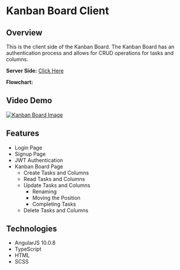 # Kanban Board Client

## Overview

This is the client side of the Kanban Board. The Kanban Board has an
authentication process and allows for CRUD operations for tasks and columns.

**Server Side:** [Click Here](https://github.com/Dandoko/kanban_board_api)

**Flowchart:** 

## Video Demo

[![Kanban Board Image](https://img.youtube.com/vi/o9mr4JbaC30/0.jpg)](https://www.youtube.com/watch?v=o9mr4JbaC30&ab_channel=DanielKo)

## Features

- Login Page
- Signup Page
- JWT Authentication
- Kanban Board Page
	- Create Tasks and Columns
	- Read Tasks and Columns
	- Update Tasks and Columns
		- Renaming
		- Moving the Position
		- Completing Tasks
	- Delete Tasks and Columns

## Technologies

- AngularJS 10.0.8
- TypeScript
- HTML
- SCSS